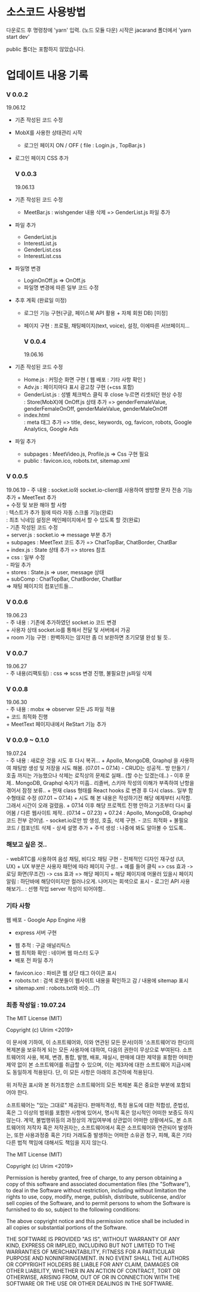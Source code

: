 <h1>소스코드 사용방법</h1>
다운로드 후 명령창에 'yarn' 입력. (노드 모듈 다운) 
시작은 jacarand 폴더에서 'yarn start dev'

public 폴더는 포함하지 않았습니다.

<h1>업데이트 내용 기록</h1>
<h3>V 0.0.2</h3>
 19.06.12 <br />

- 기존 작성된 코드 수정 <br />
- MobX를 사용한 상태관리 시작 <br />
  - 로그인 페이지 ON / OFF ( file : Login.js , TopBar.js ) <br />
- 로그인 페이지 CSS 추가 <br />
  <h3>V 0.0.3</h3>
  19.06.13
- 기존 작성된 코드 수정 <br />
  - MeetBar.js : wishgender 내용 삭제 => GenderList.js 파일 추가 <br />
- 파일 추가 <br />
  - GenderList.js <br />
  - InterestList.js <br />
  - GenderList.css <br />
  - InterestList.css <br />
- 파일명 변경 <br />
  - LoginOnOff.js => OnOff.js <br />
  - 파일명 변경에 따른 일부 코드 수정 <br />
- 추후 계획 (완료일 미정) <br />

  - 로그인 기능 구현(구글, 페이스북 API 활용 + 자체 회원 DB) [미정] <br />
  - 페이지 구현 : 프로필, 채팅페이지(text, voice), 설정, 이에따른 서브페이지... <br />

      <h3>V 0.0.4</h3>
    19.06.16

- 기존 작성된 코드 수정 <br />
  - Home.js : 커밍순 화면 구현 ( 웹 배포 : 기타 사항 확인 ) <br />
  - Adv.js : 페이지마다 표시 광고창 구현 (+css 포함) <br />
  - GenderList.js : 성별 체크박스 클릭 후 close 누르면 리셋되던 현상 수정 <br />
    : Store(MobX)에 OnOff.js 상태 추가 => genderFemaleValue, genderFemaleOnOff, genderMaleValue, genderMaleOnOff <br />
  - index.html <br />
    : meta 태그 추가 => title, desc, keywords, og, favicon, robots, Google Analytics, Google Ads <br />
- 파일 추가 <br />
  - subpages : MeetVideo.js, Profile.js => Css 구현 필요<br />
  - public : favicon.ico, robots.txt, sitemap.xml<br />

<h3>V 0.0.5</h3>
19.06.19
- 주 내용 : socket.io와 socket.io-client를 사용하여 쌍방향 문자 전송 기능 추가
  + MeetText 추가<br />
  + 수정 및 보완 해야 할 사항<br />
    : 텍스트가 추가 됨에 따라 자동 스크롤 기능(완료)<br />
    : 최초 닉네임 설정은 메인페이지에서 할 수 있도록 할 것(완료)<br />
- 기존 작성된 코드 수정<br />
  + server.js : socket.io => message 부분 추가<br />
  + subpages : MeetText 코드 추가 => ChatTopBar, ChatBorder, ChatBar<br />
  + index.js : State 상태 추가 => stores 참조<br />
  + css : 일부 수정<br />
- 파일 추가<br />
  + stores : State.js => user, message 상태<br />
  + subComp : ChatTopBar, ChatBorder, ChatBar<br />
    => 채팅 페이지의 컴포넌트들...<br />

<h3>V 0.0.6</h3>
19.06.23 <br />
- 주 내용 : 기존에 추가하였던 socket.io 코드 변경 <br />
  + 사용자 상태 socket.io를 통해서 전달 및 서버에서 가공 <br />
  + room 기능 구현 : 완벽하지는 않지만 좀 더 보완하면 초기모델 완성 될 듯.. <br />

<h3>V 0.0.7</h3>
19.06.27 <br />
- 주 내용(리팩토링) : css => scss 변경 진행, 불필요한 js파일 삭제 <br />

<h3>V 0.0.8</h3>
19.06.30 <br />
- 주 내용 : mobx => observer 모든 JS 파일 적용 <br />
  + 코드 최적화 진행 <br />
  + MeetText 페이지내에서 ReStart 기능 추가 <br />

<h3>V 0.0.9 ~ 0.1.0</h3>
19.07.24 <br/>
- 주 내용 : 새로운 것을 시도 후 다시 복귀...
  + Apollo, MongoDB, Graphql 을 사용하여 채팅방 생성 및 저장을 시도 해봄. (07.01 ~ 07.14)
    - CRUD는 성공적.. 방 만들기 / 호출 까지는 가능했으나 삭제는 로직상의 문제로 실패.. (할 수는 있겠는데..)
    - 이후 문제.. MongoDB, Graphql 숙지가 미흡.. 리졸버, 스키마 작성의 이해가 부족하여 난항을 겪어서 잠정 보류..
  + 현재 class 형태를 React hooks 로 변경 후 다시 class.. 일부 함수형태로 수정 (07.01 ~ 07.14)
  + 시도 해 본 내용은 작성하기전 해당 예제부터 시작함. 그래서 시간이 오래 걸렸음.
  + 07.14 이후 해당 프로젝트 진행 안하고 기초부터 다시 훑어봄 / 다른 웹사이트 제작.. (07.14 ~ 07.23)
  + 07.24 : Apollo, MongoDB, Graphql 코드 전부 걷어냄.
    - socket.io로만 방 생성, 호출, 삭제 구현.
- 코드 최적화
  + 불필요 코드 / 컴포넌트 삭제
- 상세 설명 추가
  + 주석 생성 : 나중에 봐도 알아볼 수 있도록..

<h3>해보고 싶은 것..</h3>
- webRTC를 사용하여 음성 채팅, 비디오 채팅 구현
- 전체적인 디자인 재구성 (UI, UX)
  + UX 부분은 사용자 패턴에 따라 페이지 구성..
  + 예를 들어 클릭 => css 효과 -> 로딩 화면(무조건) -> css 효과 => 해당 페이지
  + 해당 페이지에 머물러 있을시 페이지 알림 : 하단바에 해당이미지만 컬러나오게. 나머지는 회색으로 표시
- 로그인 API 사용해보기.. : 선행 작업 server 작성이 되어야함..

<h3>기타 사항</h3>
웹 배포
 - Google App Engine 사용<br />

- express 서버 구현 <br />

* 웹 추적 : 구글 애널리틱스 <br />
* 웹 최적화 확인 : 네이버 웹 마스터 도구 <br />
* 배포 전 파일 추가 <br />

- favicon.ico : 파비콘 웹 상단 태그 아이콘 표시 <br />
- robots.txt : 검색 로봇들이 웹사이트 내용을 확인하고 감 / 내용에 sitemap 표시 <br />
- sitemap.xml : robots.txt와 비슷...(?)<br />

<h3>최종 작성일 : 19.07.24</h3>

The MIT License (MIT)<br />

Copyright (c) Ulrim <2019><br />

이 문서에 기하여, 이 소프트웨어와, 이와 연관된 모든 문서(이하 ‘소프트웨어’라 한다)의 복제본을 보유하게 되는 모든 사용자에 대하여, 다음의 권한이 무상으로 부여된다. 소프트웨어의 사용, 복제, 변경, 통합, 발행, 배포, 재실시, 판매에 대한 제약을 포함한 어떠한 제약 없이 본 소프트웨어를 취급할 수 있으며, 이는 제3자에 대한 소프트웨어 지급시에도 동일하게 적용된다. 단, 이 모든 사항은 아래의 조건하에 적용된다. <br />

위 저작권 표시와 본 허가조항은 소프트웨어의 모든 복제본 혹은 중요한 부분에 포함되어야 한다. <br />

소프트웨어는 "있는 그대로" 제공된다. 판매적격성, 특정 용도에 대한 적합성, 준법성, 혹은 그 이상의 범위를 포함한 사항에 있어서, 명시적 혹은 암시적인 어떠한 보증도 하지 않는다. 계약, 불법행위등의 과정상의 개입여부에 상관없이 어떠한 상황에서도, 본 소프트웨어의 저작자 혹은 저작권자는, 소프트웨어에서 혹은 소프트웨어와 연관되어 발생하는, 또한 사용과정중 혹은 기타 거래도중 발생하는 어떠한 소유권 청구, 피해, 혹은 기타 다른 법적 책임에 대해서도 책임을 지지 않는다.<br />

The MIT License (MIT)<br />

Copyright (c) Ulrim <2019><br />

Permission is hereby granted, free of charge, to any person obtaining a copy of this software and associated documentation files (the "Software"), to deal in the Software without restriction, including without limitation the rights to use, copy, modify, merge, publish, distribute, sublicense, and/or sell copies of the Software, and to permit persons to whom the Software is furnished to do so, subject to the following conditions: <br />

The above copyright notice and this permission notice shall be included in all copies or substantial portions of the Software. <br />

THE SOFTWARE IS PROVIDED "AS IS", WITHOUT WARRANTY OF ANY KIND, EXPRESS OR IMPLIED, INCLUDING BUT NOT LIMITED TO THE WARRANTIES OF MERCHANTABILITY, FITNESS FOR A PARTICULAR PURPOSE AND NONINFRINGEMENT. IN NO EVENT SHALL THE AUTHORS OR COPYRIGHT HOLDERS BE LIABLE FOR ANY CLAIM, DAMAGES OR OTHER LIABILITY, WHETHER IN AN ACTION OF CONTRACT, TORT OR OTHERWISE, ARISING FROM, OUT OF OR IN CONNECTION WITH THE SOFTWARE OR THE USE OR OTHER DEALINGS IN THE SOFTWARE.<br />
